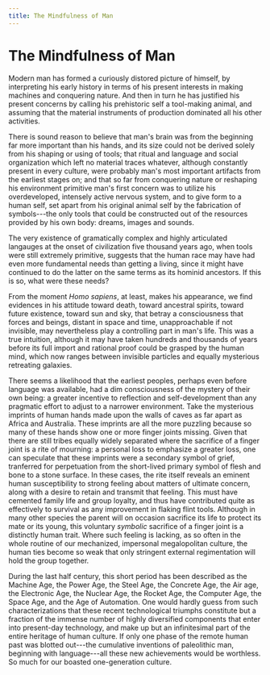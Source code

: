 ```yaml
---
title: The Mindfulness of Man
---
```


# The Mindfulness of Man

Modern man has formed a curiously distored picture of himself, by interpreting his early history in terms of his present interests in making machines and conquering nature. And then in turn he has justified his present concerns by calling his prehistoric self a tool-making animal, and assuming that the material instruments of production dominated all his other activities.

There is sound reason to believe that man's brain was from the beginning far more important than his hands, and its size could not be derived solely from his shaping or using of tools; that ritual and language and social organization which left no material traces whatever, although constantly present in every culture, were probably man's most important artifacts from the earliest stages on; and that so far from conquering nature or reshaping his environment primitive man's first concern was to utilize his overdeveloped, intensely active nervous system, and to give form to a human self, set apart from his original animal self by the fabrication of symbols---the only tools that could be constructed out of the resources provided by his own body: dreams, images and sounds.

The very existence of gramatically complex and highly articulated langauges at the onset of civilization five thousand years ago, when tools were still extremely primitive, suggests that the human race may have had even more fundamental needs than getting a living, since it might have continued to do the latter on the same terms as its hominid ancestors. If this is so, what were these needs?

From the moment _Homo sapiens_, at least, makes his appearance, we find evidences in his attitude toward death, toward ancestral spirits, toward future existence, toward sun and sky, that betray a consciousness that forces and beings, distant in space and time, unapproachable if not invisible, may nevertheless play a controlling part in man's life. This was a true intuition, although it may have taken hundreds and thousands of years before its full import and rational proof could be grasped by the human mind, which now ranges between invisible particles and equally mysterious retreating galaxies.

There seems a likelihood that the earliest peoples, perhaps even before language was available, had a dim consciousness of the mystery of their own being: a greater incentive to reflection and self-development than any pragmatic effort to adjust to a narrower environment. Take the mysterious imprints of human hands made upon the walls of caves as far apart as Africa and Australia. These imprints are all the more puzzling because so many of these hands show one or more finger joints missing. Given that there are still tribes equally widely separated where the sacrifice of a finger joint is a rite of mourning: a personal loss to emphasize a greater loss, one can speculate that these imprints were a secondary symbol of grief, tranferred for perpetuation from the short-lived primary symbol of flesh and bone to a stone surface. In these cases, the rite itself reveals an eminent human susceptibility to strong feeling about matters of ultimate concern, along with a desire to retain and transmit that feeling. This must have cemented family life and group loyalty, and thus have contributed quite as effectively to survival as any improvement in flaking flint tools. Although in many other species the parent will on occasion sacrifice its life to protect its mate or its young, this voluntary _symbolic_ sacrifice of a finger joint is a distinctly human trait. Where such feeling is lacking, as so often in the whole routine of our mechanized, impersonal megalopolitan culture, the human ties become so weak that only stringent external regimentation will hold the group together.

During the last half century, this short period has been described as the Machine Age, the Power Age, the Steel Age, the Concrete Age, the Air age, the Electronic Age, the Nuclear Age, the Rocket Age, the Computer Age, the Space Age, and the Age of Automation. One would hardly guess from such characterizations that these recent technological triumphs constitute but a fraction of the immense number of highly diversified components that enter into present-day technology, and make up but an infinitesimal part of the entire heritage of human culture. If only one phase of the remote human past was blotted out---the cumulative inventions of paleolithic man, beginning with language---all these new achievements would be worthless. So much for our boasted one-generation culture.
